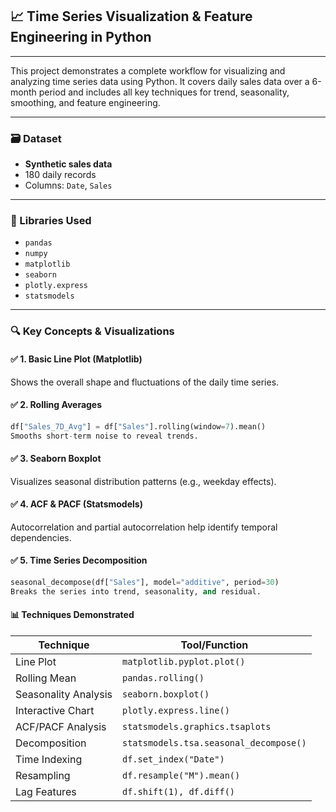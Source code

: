 ## 📈 Time Series Visualization & Feature Engineering in Python
---

This project demonstrates a complete workflow for visualizing and analyzing time series data using Python. It covers daily sales data over a 6-month period and includes all key techniques for trend, seasonality, smoothing, and feature engineering.

---

### 🗃 Dataset

- **Synthetic sales data**
- 180 daily records
- Columns: `Date`, `Sales`

---

### 🧰 Libraries Used

- `pandas`
- `numpy`
- `matplotlib`
- `seaborn`
- `plotly.express`
- `statsmodels`

---

### 🔍 Key Concepts & Visualizations

#### ✅ 1. Basic Line Plot (Matplotlib)
Shows the overall shape and fluctuations of the daily time series.

#### ✅ 2. Rolling Averages
```python
df["Sales_7D_Avg"] = df["Sales"].rolling(window=7).mean()
Smooths short-term noise to reveal trends.
```

#### ✅ 3. Seaborn Boxplot
Visualizes seasonal distribution patterns (e.g., weekday effects).

#### ✅ 4. ACF & PACF (Statsmodels)
Autocorrelation and partial autocorrelation help identify temporal dependencies.

#### ✅ 5. Time Series Decomposition
```python
seasonal_decompose(df["Sales"], model="additive", period=30)
Breaks the series into trend, seasonality, and residual.
```

#### 📊 Techniques Demonstrated
| Technique            | Tool/Function                          |
| -------------------- | -------------------------------------- |
| Line Plot            | `matplotlib.pyplot.plot()`             |
| Rolling Mean         | `pandas.rolling()`                     |
| Seasonality Analysis | `seaborn.boxplot()`                    |
| Interactive Chart    | `plotly.express.line()`                |
| ACF/PACF Analysis    | `statsmodels.graphics.tsaplots`        |
| Decomposition        | `statsmodels.tsa.seasonal_decompose()` |
| Time Indexing        | `df.set_index("Date")`                 |
| Resampling           | `df.resample("M").mean()`              |
| Lag Features         | `df.shift(1), df.diff()`               |
